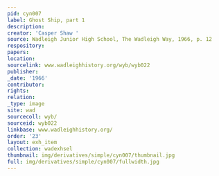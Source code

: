 ```yaml
---
pid: cyn007
label: Ghost Ship, part 1
description:
creator: 'Casper Shaw '
source: Wadleigh Junior High School, The Wadleigh Way, 1966, p. 12
respository:
papers:
location:
sourcelink: www.wadleighhistory.org/wyb/wyb022
publisher:
_date: '1966'
contributor:
rights:
relation:
_type: image
site: wad
sourcecoll: wyb/
sourceid: wyb022
linkbase: www.wadleighhistory.org/
order: '23'
layout: exh_item
collection: wadexhsel
thumbnail: img/derivatives/simple/cyn007/thumbnail.jpg
full: img/derivatives/simple/cyn007/fullwidth.jpg
---
```

